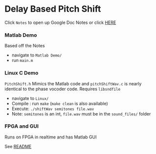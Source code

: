 # Delay Based Pitch Shift
Click `Notes` to open up Google Doc Notes or click [HERE](https://docs.google.com/document/d/1LKrE6UvQ-VAJaBaG3KGaZTO_FA2HJm6xwDNvDgaG8XE/edit#)
### Matlab Demo
Based off the Notes
* navigate to  `Matlab Demo/`
* run `main.m`

### Linux C Demo
`PitchShift.h` Mimics the Matlab code and `pitchShiftWav.c` is nearly identical to the phase vocoder code. Requires `libsndfile`
* navigate to  `Linux/`
* Compile : run `make` (`make clean` is also available)
* Execute:  `./shiftWav semitones file.wav`
* Note: `semitones` is an int, `file.wav` must be in the `sound_files/` folder

### FPGA and GUI
Runs on FPGA in realtime and has Matlab GUI

See [README](https://github.com/jake-g/audio_fx/blob/master/delay-based/FPGA/README.md)
